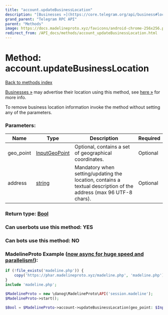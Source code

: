 ```yaml
---
title: "account.updateBusinessLocation"
description: "[Businesses »](https://core.telegram.org/api/business#location) may advertise their location using this method, see [here »](https://core.telegram.org/api/business#location) for more info."
grand_parent: "Telegram RPC API"
parent: "Methods"
image: https://docs.madelineproto.xyz/favicons/android-chrome-256x256.png
redirect_from: /API_docs/methods/account_updateBusinessLocation.html
---
```

# Method: account.updateBusinessLocation
[Back to methods index](index.html)



[Businesses »](https://core.telegram.org/api/business#location) may advertise their location using this method, see [here »](https://core.telegram.org/api/business#location) for more info.

To remove business location information invoke the method without setting any of the parameters.

### Parameters:

| Name     |    Type       | Description | Required |
|----------|---------------|-------------|----------|
|geo\_point|[InputGeoPoint](/API_docs/types/InputGeoPoint.html) | Optional, contains a set of geographical coordinates. | Optional|
|address|[string](/API_docs/types/string.html) | Mandatory when setting/updating the location, contains a textual description of the address (max 96 UTF-8 chars). | Optional|


### Return type: [Bool](/API_docs/types/Bool.html)

### Can userbots use this method: **YES**

### Can bots use this method: **NO**


### MadelineProto Example ([now async for huge speed and parallelism!](https://docs.madelineproto.xyz/docs/ASYNC.html)):


```php
if (!file_exists('madeline.php')) {
    copy('https://phar.madelineproto.xyz/madeline.php', 'madeline.php');
}
include 'madeline.php';

$MadelineProto = new \danog\MadelineProto\API('session.madeline');
$MadelineProto->start();

$Bool = $MadelineProto->account->updateBusinessLocation(geo_point: $InputGeoPoint, address: 'string', );
```

